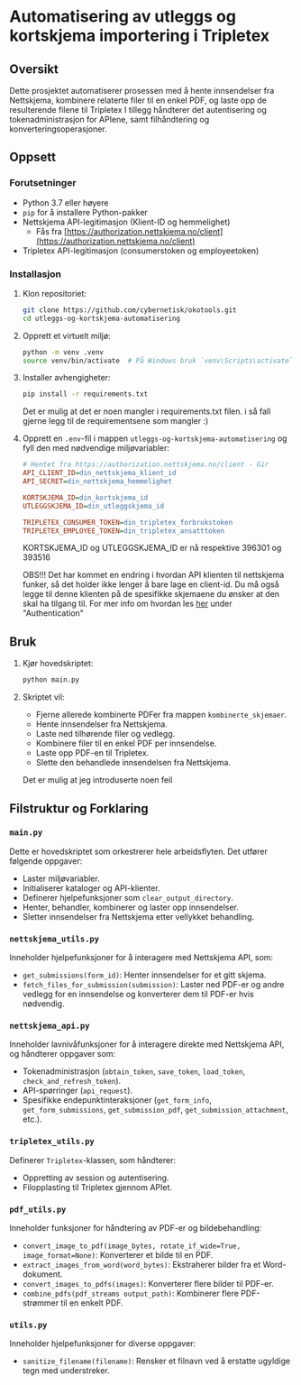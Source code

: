 # Automatisering av utleggs og kortskjema importering i Tripletex

## Oversikt

Dette prosjektet automatiserer prosessen med å hente innsendelser fra Nettskjema, kombinere relaterte filer til en enkel PDF, og laste opp de resulterende filene til Tripletex I tillegg håndterer det autentisering og tokenadministrasjon for APIene, samt filhåndtering og konverteringsoperasjoner.

## Oppsett

### Forutsetninger

- Python 3.7 eller høyere
- `pip` for å installere Python-pakker
- Nettskjema API-legitimasjon (Klient-ID og hemmelighet)
  - Fås fra [https://authorization.nettskjema.no/client](https://authorization.nettskjema.no/client)
- Tripletex API-legitimasjon (consumerstoken og employeetoken)

### Installasjon

1. Klon repositoriet:

    ```sh
    git clone https://github.com/cybernetisk/okotools.git
    cd utleggs-og-kortskjema-automatisering
    ```

2. Opprett et virtuelt miljø:

    ```sh
    python -m venv .venv
    source venv/bin/activate  # På Windows bruk `venv\Scripts\activate`
    ```

3. Installer avhengigheter:

    ```sh
    pip install -r requirements.txt
    ```

    Det er mulig at det er noen mangler i requirements.txt filen. i så fall gjerne legg til de requirementsene som mangler :)

4. Opprett en `.env`-fil i mappen `utleggs-og-kortskjema-automatisering` og fyll den med nødvendige miljøvariabler:

    ```ini
    # Hentet fra https://authorization.nettskjema.no/client - Gir
    API_CLIENT_ID=din_nettskjema_klient_id
    API_SECRET=din_nettskjema_hemmelighet

    KORTSKJEMA_ID=din_kortskjema_id
    UTLEGGSKJEMA_ID=din_utleggskjema_id

    TRIPLETEX_CONSUMER_TOKEN=din_tripletex_forbrukstoken
    TRIPLETEX_EMPLOYEE_TOKEN=din_tripletex_ansatttoken
    ```

    KORTSKJEMA_ID og UTLEGGSKJEMA_ID er nå respektive 396301 og 393516

    OBS!!! Det har kommet en endring i hvordan API klienten til nettskjema funker, så det holder ikke lenger å bare lage en client-id. Du må også legge til denne klienten på de spesifikke skjemaene du ønsker at den skal ha tilgang til. For mer info om hvordan les [her](https://www.uio.no/tjenester/it/adm-app/nettskjema/hjelp/api-clients-v3.md) under "Authentication"

## Bruk

1. Kjør hovedskriptet:

    ```sh
    python main.py
    ```

2. Skriptet vil:
    - Fjerne allerede kombinerte PDFer fra mappen `kombinerte_skjemaer`.
    - Hente innsendelser fra Nettskjema.
    - Laste ned tilhørende filer og vedlegg.
    - Kombinere filer til en enkel PDF per innsendelse.
    - Laste opp PDF-en til Tripletex.
    - Slette den behandlede innsendelsen fra Nettskjema.

    Det er mulig at jeg introduserte noen feil

## Filstruktur og Forklaring

### `main.py`

Dette er hovedskriptet som orkestrerer hele arbeidsflyten. Det utfører følgende oppgaver:

- Laster miljøvariabler.
- Initialiserer kataloger og API-klienter.
- Definerer hjelpefunksjoner som `clear_output_directory`.
- Henter, behandler, kombinerer og laster opp innsendelser.
- Sletter innsendelser fra Nettskjema etter vellykket behandling.

### `nettskjema_utils.py`

Inneholder hjelpefunksjoner for å interagere med Nettskjema API, som:

- `get_submissions(form_id)`: Henter innsendelser for et gitt skjema.
- `fetch_files_for_submission(submission)`: Laster ned PDF-er og andre vedlegg for en innsendelse og konverterer dem til PDF-er hvis nødvendig.

### `nettskjema_api.py`

Inneholder lavnivåfunksjoner for å interagere direkte med Nettskjema API, og håndterer oppgaver som:

- Tokenadministrasjon (`obtain_token`, `save_token`, `load_token`, `check_and_refresh_token`).
- API-spørringer (`api_request`).
- Spesifikke endepunktinteraksjoner (`get_form_info`, `get_form_submissions`, `get_submission_pdf`, `get_submission_attachment`, etc.).

### `tripletex_utils.py`

Definerer `Tripletex`-klassen, som håndterer:

- Oppretting av session og autentisering.
- Filopplasting til Tripletex gjennom APIet.
  
### `pdf_utils.py`

Inneholder funksjoner for håndtering av PDF-er og bildebehandling:

- `convert_image_to_pdf(image_bytes, rotate_if_wide=True, image_format=None)`: Konverterer et bilde til en PDF.
- `extract_images_from_word(word_bytes)`: Ekstraherer bilder fra et Word-dokument.
- `convert_images_to_pdfs(images)`: Konverterer flere bilder til PDF-er.
- `combine_pdfs(pdf_streams output_path)`: Kombinerer flere PDF-strømmer til en enkelt PDF.

### `utils.py`

Inneholder hjelpefunksjoner for diverse oppgaver:

- `sanitize_filename(filename)`: Rensker et filnavn ved å erstatte ugyldige tegn med understreker.
